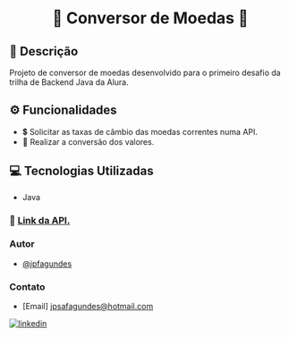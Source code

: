 <h1 align="center">  🌟 Conversor de Moedas 🌟 </h1>

## 📝 Descrição

Projeto de conversor de moedas desenvolvido para o primeiro desafio da trilha de Backend Java da Alura.


## ⚙️ Funcionalidades

- 💲 Solicitar as taxas de câmbio das moedas correntes numa API.
- 💱 Realizar a conversão dos valores.

## 💻 Tecnologias Utilizadas

- Java

### 🔗 <a href="https://www.exchangerate-api.com/">Link da API.</a>


### Autor

- [@jpfagundes](https://www.github.com/jpfagundes)

### Contato

- [Email] jpsafagundes@hotmail.com

[![linkedin](https://img.shields.io/badge/linkedin-0A66C2?style=for-the-badge&logo=linkedin&logoColor=white)](https://www.linkedin.com/in/jpfagundes/)

